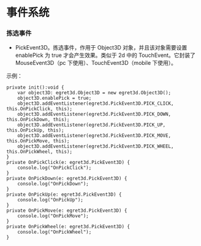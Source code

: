 # 事件系统

### 拣选事件

* PickEvent3D。拣选事件，作用于 Object3D 对象，并且该对象需要设置 enablePick 为 true 才会产生效果。类似于 2d 中的 TouchEvent。它封装了 MouseEvent3D（pc 下使用）、TouchEvent3D（mobile 下使用）。

示例：

```
private init():void {
    var object3D: egret3d.Object3D = new egret3d.Object3D();
    object3D.enablePick = true;
    object3D.addEventListener(egret3d.PickEvent3D.PICK_CLICK, this.OnPickClick, this);
    object3D.addEventListener(egret3d.PickEvent3D.PICK_DOWN, this.OnPickDown, this);
    object3D.addEventListener(egret3d.PickEvent3D.PICK_UP, this.OnPickUp, this);
    object3D.addEventListener(egret3d.PickEvent3D.PICK_MOVE, this.OnPickMove, this);
    object3D.addEventListener(egret3d.PickEvent3D.PICK_WHEEL, this.OnPickWheel, this);
}
private OnPickClick(e: egret3d.PickEvent3D) {
    console.log("OnPickClick");
}
private OnPickDown(e: egret3d.PickEvent3D) {
    console.log("OnPickDown");
}
private OnPickUp(e: egret3d.PickEvent3D) {
    console.log("OnPickUp");
}
private OnPickMove(e: egret3d.PickEvent3D) {
    console.log("OnPickMove");
}
private OnPickWheel(e: egret3d.PickEvent3D) {
    console.log("OnPickWheel");
}

```
